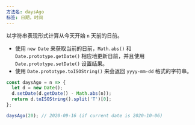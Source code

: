 ```yaml
---
方法名: daysAgo
标签: 日期，时间
---
```


以字符串表现形式计算从今天开始 `n` 天前的日前。

- 使用 `new Date` 来获取当前的日前，`Math.abs()` 和 `Date.prototype.getDate()` 相应地更新日前，并且使用 `Date.prototype.setDate()` 设置结果。
- 使用 `Date.prototype.toISOString()` 来会返回 `yyyy-mm-dd` 格式的字符串。

```js
const daysAgo = n => {
  let d = new Date();
  d.setDate(d.getDate() - Math.abs(n));
  return d.toISOString().split('T')[0];
};
```

```js
daysAgo(20); // 2020-09-16 (if current date is 2020-10-06)
```
